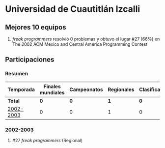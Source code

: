 ---
---

# Universidad de Cuautitlán Izcalli

## Mejores 10 equipos

1. _freak programmers_ resolvió 0 problemas y obtuvo el lugar #27 (66%) en The 2002 ACM Mexico and Central America Programming Contest

## Participaciones

### Resumen

| Temporada | Finales mundiales | Campeonatos | Regionales | Clasificatorios | Equipos |
| --- | --- | --- | --- | --- | --- |
| **Total** | **0** | **0** | **1** | **0** | **1** |
| [2002-2003](#2002-2003) | 0 | 0 | 1 | 0 | 1 |

### 2002-2003

1. #27 _freak programmers_ (Regional)



